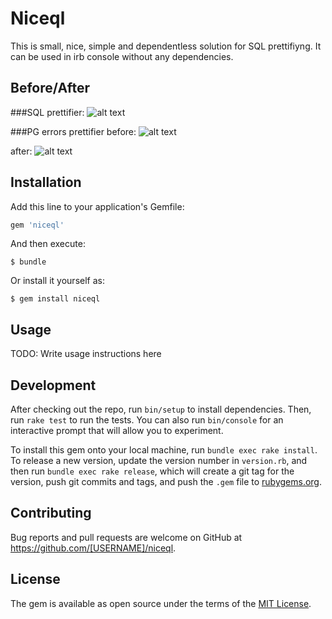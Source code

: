 # Niceql

This is small, nice, simple and dependentless solution for SQL prettifiyng. 
It can be used in irb console without any dependencies.

## Before/After 
###SQL prettifier: 
![alt text](https://github.com/alekseyl/niceql/raw/master/to_niceql.png "To_niceql")

###PG errors prettifier 
before: 
![alt text](https://github.com/alekseyl/niceql/raw/master/err_was.png "To_niceql")

after:
![alt text](https://github.com/alekseyl/niceql/raw/master/err_now.png "To_niceql")

## Installation

Add this line to your application's Gemfile:

```ruby
gem 'niceql'
```

And then execute:

    $ bundle

Or install it yourself as:

    $ gem install niceql

## Usage

TODO: Write usage instructions here

## Development

After checking out the repo, run `bin/setup` to install dependencies. Then, run `rake test` to run the tests. You can also run `bin/console` for an interactive prompt that will allow you to experiment.

To install this gem onto your local machine, run `bundle exec rake install`. To release a new version, update the version number in `version.rb`, and then run `bundle exec rake release`, which will create a git tag for the version, push git commits and tags, and push the `.gem` file to [rubygems.org](https://rubygems.org).

## Contributing

Bug reports and pull requests are welcome on GitHub at https://github.com/[USERNAME]/niceql.

## License

The gem is available as open source under the terms of the [MIT License](http://opensource.org/licenses/MIT).
